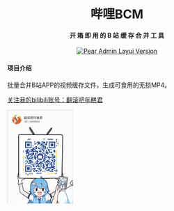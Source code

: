   <h1 align="center">
    哔哩BCM
  </h1>
  <h4 align="center">
    开 箱 即 用 的 B 站 缓 存 合 并 工 具
  </h4> 

<p align="center">
    <a href="#">
        <img src="https://img.shields.io/badge/Pear Admin Layui-0.28A+-green.svg" alt="Pear Admin Layui Version">
    </a>
</p>

#### 项目介绍
批量合并B站APP的视频缓存文件，生成可食用的无损MP4。

[关注我的bilibili账号：翻滚吧年糕君](https://space.bilibili.com/1489684)


<img src="qr.png" width = "30%" height = "30%" alt="qr" align=center />

